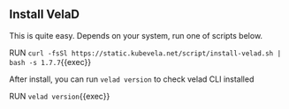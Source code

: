 ## Install VelaD

This is quite easy. Depends on your system, run one of scripts below.

RUN `curl -fsSl https://static.kubevela.net/script/install-velad.sh | bash -s 1.7.7`{{exec}}

After install, you can run `velad version` to check velad CLI installed

RUN `velad version`{{exec}}
